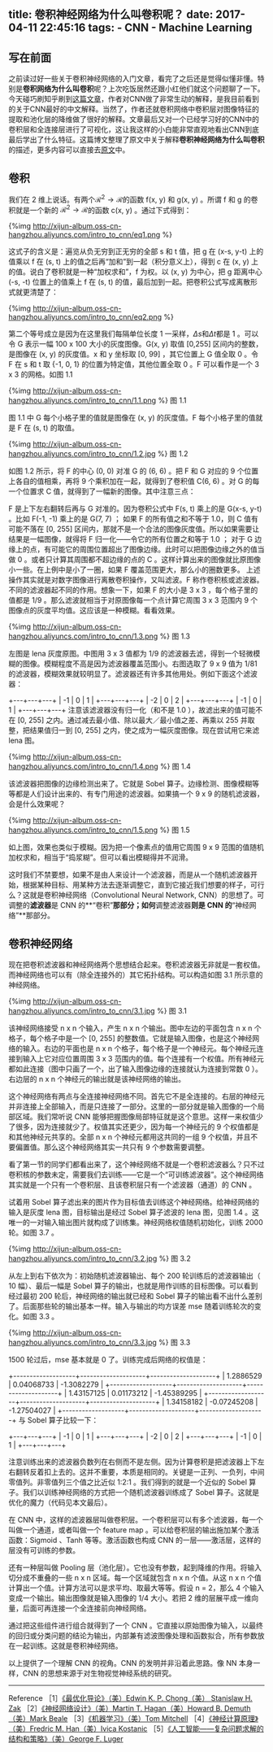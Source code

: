 title: 卷积神经网络为什么叫卷积呢？
date: 2017-04-11 22:45:16
tags: 
	- CNN
	- Machine Learning
---

## 写在前面

之前读过好一些关于卷积神经网络的入门文章，看完了之后还是觉得似懂非懂。特别是**卷积网络为什么叫卷积**呢？上次吃饭居然还跟小红他们就这个问题聊了一下。今天碰巧刷知乎刷到[这篇文章](https://zhuanlan.zhihu.com/p/25249694)，作者对CNN做了非常生动的解释，是我目前看到的关于CNN最好的中文解释。当然了，作者还就卷积网络中卷积层对图像特征的提取和池化层的降维做了很好的解释。文章最后又对一个已经学习好的CNN中的卷积层和全连接层进行了可视化，这让我这样的小白能非常直观地看出CNN到底最后学出了什么特征。这篇博文整理了原文中关于解释**卷积神经网络为什么叫卷积**的描述，更多内容可以直接去[原文](https://zhuanlan.zhihu.com/p/25249694)中。

## 卷积

我们在 2 维上说话。有两个$\mathcal{R}^2\rightarrow \mathcal{R}$的函数 f(x, y) 和 g(x, y) 。所谓 f 和 g 的卷积就是一个新的 $\mathcal{R}^2\rightarrow \mathcal{R}$的函数 c(x, y) 。通过下式得到：

<!-- more -->

{%img http://xijun-album.oss-cn-hangzhou.aliyuncs.com/intro_to_cnn/eq1.png %}


这式子的含义是：遍览从负无穷到正无穷的全部 s 和 t 值，把 g 在 (x-s, y-t) 上的值乘以 f 在 (s, t) 上的值之后再“加和”到一起（积分意义上），得到 c 在 (x, y) 上的值。说白了卷积就是一种“加权求和”，f 为权。以 (x, y) 为中心，把 g 距离中心 (-s, -t) 位置上的值乘上 f 在 (s, t) 的值，最后加到一起。把卷积公式写成离散形式就更清楚了：

{%img http://xijun-album.oss-cn-hangzhou.aliyuncs.com/intro_to_cnn/eq2.png %}

第二个等号成立是因为在这里我们每隔单位长度 1 一采样，$\Delta s$和$\Delta t$都是 1 。可以令 G 表示一幅 100 x 100 大小的灰度图像。G(x, y) 取值 [0,255] 区间内的整数，是图像在 (x, y) 的灰度值。x 和 y 坐标取 [0, 99] ，其它位置上 G 值全取 0 。令 F 在 s 和 t 取 {-1, 0, 1} 的位置为特定值，其他位置全取 0 。F 可以看作是一个 3 x 3 的网格。如图 1.1


{%img http://xijun-album.oss-cn-hangzhou.aliyuncs.com/intro_to_cnn/1.1.png %}
图 1.1


图 1.1 中 G 每个小格子里的值就是图像在 (x, y) 的灰度值。F 每个小格子里的值就是 F 在 (s, t) 的取值。


{%img http://xijun-album.oss-cn-hangzhou.aliyuncs.com/intro_to_cnn/1.2.jpg %}
图 1.2


如图 1.2 所示，将 F 的中心 (0, 0) 对准 G 的 (6, 6) 。把 F 和 G 对应的 9 个位置上各自的值相乘，再将 9 个乘积加在一起，就得到了卷积值 C(6, 6) 。对 G 的每一个位置求 C 值，就得到了一幅新的图像。其中注意三点：

F 是上下左右翻转后再与 G 对准的。因为卷积公式中 F(s, t) 乘上的是 G(x-s, y-t) 。比如 F(-1, -1) 乘上的是 G(7, 7) ；
如果 F 的所有值之和不等于 1.0，则 C 值有可能不落在 [0, 255] 区间内，那就不是一个合法的图像灰度值。所以如果需要让结果是一幅图像，就得将 F 归一化——令它的所有位置之和等于 1.0 ；
对于 G 边缘上的点，有可能它的周围位置超出了图像边缘。此时可以把图像边缘之外的值当做 0 。或者只计算其周围都不超边缘的点的 C 。这样计算出来的图像就比原图像小一些。在上例中是小了一圈，如果 F 覆盖范围更大，那么小的圈数更多。
上述操作其实就是对数字图像进行离散卷积操作，又叫滤波。F 称作卷积核或滤波器。不同的滤波器起不同的作用。想象一下，如果 F 的大小是 3 x 3 ，每个格子里的值都是 1/9 。那么滤波就相当于对原图像每一个点计算它周围 3 x 3 范围内 9 个图像点的灰度平均值。这应该是一种模糊。看看效果。

{%img http://xijun-album.oss-cn-hangzhou.aliyuncs.com/intro_to_cnn/1.3.png %}
图 1.3


左图是 lena 灰度原图。中图用 3 x 3 值都为 1/9 的滤波器去滤，得到一个轻微模糊的图像。模糊程度不高是因为滤波器覆盖范围小。右图选取了 9 x 9 值为 1/81 的滤波器，模糊效果就较明显了。滤波器还有许多其他用处。例如下面这个滤波器：

+---+---+---+
| -1 |  0 |  1 |
+---+---+---+
| -2 |  0 |  2 |
+---+---+---+
| -1 |  0 |  1 |
+---+---+---+
注意该滤波器没有归一化（和不是 1.0 ），故滤出来的值可能不在 [0, 255] 之内。通过减去最小值、除以最大／最小值之差、再乘以 255 并取整，把结果值归一到 [0, 255] 之内，使之成为一幅灰度图像。现在尝试用它来滤 lena 图。

{%img http://xijun-album.oss-cn-hangzhou.aliyuncs.com/intro_to_cnn/1.4.png %}
图 1.4


该滤波器把图像的边缘检测出来了。它就是 Sobel 算子。边缘检测、图像模糊等等都是人们设计出来的、有专门用途的滤波器。如果搞一个 9 x 9 的随机滤波器，会是什么效果呢？

{%img http://xijun-album.oss-cn-hangzhou.aliyuncs.com/intro_to_cnn/1.5.png %}
图 1.5


如上图，效果也类似于模糊。因为把一个像素点的值用它周围 9 x 9 范围的值随机加权求和，相当于“捣浆糊”。但可以看出模糊得并不润滑。

这时我们不禁要想，如果不是由人来设计一个滤波器，而是从一个随机滤波器开始，根据某种目标、用某种方法去逐渐调整它，直到它接近我们想要的样子，可行么？这就是卷积神经网络（Convolutional Neural Network, CNN）的思想了。可调整的**滤波器**是 CNN 的**“卷积”**那部分；如何**调整滤波器**则是 CNN 的**“神经网络”**那部分。

## 卷积神经网络

现在把卷积滤波器和神经网络两个思想结合起来。卷积滤波器无非就是一套权值。而神经网络也可以有（除全连接外的）其它拓扑结构。可以构造如图 3.1 所示意的神经网络。

{%img http://xijun-album.oss-cn-hangzhou.aliyuncs.com/intro_to_cnn/3.1.jpg %}
图 3.1


该神经网络接受 n x n 个输入，产生 n x n 个输出。图中左边的平面包含 n x n 个格子，每个格子中是一个 [0, 255] 的整数值。它就是输入图像，也是这个神经网络的输入。右边的平面也是 n x n 个格子，每个格子是一个神经元。每个神经元连接到输入上它对应位置周围 3 x 3 范围内的值。每个连接有一个权值。所有神经元都如此连接（图中只画了一个，出了输入图像边缘的连接就认为连接到常数 0 ）。右边层的 n x n 个神经元的输出就是该神经网络的输出。

这个神经网络有两点与全连接神经网络不同。首先它不是全连接的。右层的神经元并非连接上全部输入，而是只连接了一部分。这里的一部分就是输入图像的一个局部区域。我们常听说 CNN 能够把握图像局部特征就是这个意思。这样一来权值少了很多，因为连接就少了。权值其实还更少，因为每一个神经元的 9 个权值都是和其他神经元共享的。全部 n x n 个神经元都用这共同的一组 9 个权值，并且不要偏置值。那么这个神经网络其实一共只有 9 个参数需要调整。

看了第一节的同学们都看出来了，这个神经网络不就是一个卷积滤波器么？只不过卷积核的参数未定，需要我们去训练——它是一个“可训练滤波器”。这个神经网络其实就是一个只有一个卷积层、且该卷积层只有一个滤波器（通道）的 CNN 。

试着用 Sobel 算子滤出来的图片作为目标值去训练这个神经网络。给神经网络的输入是灰度 lena 图，目标输出是经过 Sobel 算子滤波的 lena 图，见图 1.4 。这唯一的一对输入输出图片就构成了训练集。神经网络权值随机初始化，训练 2000 轮。如图 3.7 。

{%img http://xijun-album.oss-cn-hangzhou.aliyuncs.com/intro_to_cnn/3.2.jpg %}
图 3.2


从左上到右下依次为：初始随机滤波器输出、每个 200 轮训练后的滤波器输出（ 10 幅）、最后一幅是 Sobel 算子的输出，也就是用作训练的目标图像。可以看到经过最初 200 轮后，神经网络的输出就已经和 Sobel 算子的输出看不出什么差别了。后面那些轮的输出基本一样。输入与输出的均方误差 mse 随着训练轮次的变化。如图 3.3 。

{%img http://xijun-album.oss-cn-hangzhou.aliyuncs.com/intro_to_cnn/3.3.jpg %}
图 3.3


1500 轮过后，mse 基本就是 0 了。训练完成后网络的权值是：

+-------------------+--------------------+--------------------+
| 1.2886529   |  0.04068733  |  -1.3082279  |
+-------------------+--------------------+--------------------+
| 1.43157125  |  0.01173212  |  -1.45389295 |
+-------------------+--------------------+--------------------+
| 1.34158182  |  -0.07245208 |  -1.27504027 |
+-------------------+--------------------+--------------------+
与 Sobel 算子比较一下：

+---+---+---+
| -1 |  0 |  1 |
+---+---+---+
| -2 |  0 |  2 |
+---+---+---+
| -1 |  0 |  1 |
+---+---+---+

注意训练出来的滤波器负数列在右侧而不是左侧。因为计算卷积是把滤波器上下左右翻转反着扣上去的。这并不重要，本质是相同的。关键是一正列、一负列，中间零值列。非零值列三个值之比近似 1:2:1 。我们得到的就是一个近似的 Sobel 算子。我们以训练神经网络的方式把一个随机滤波器训练成了 Sobel 算子。这就是优化的魔力（代码见本文最后）。

在 CNN 中，这样的滤波器层叫做卷积层。一个卷积层可以有多个滤波器，每一个叫做一个通道，或者叫做一个 feature map 。可以给卷积层的输出施加某个激活函数：Sigmoid 、Tanh 等等。激活函数也构成 CNN 的一层——激活层，这样的层没有可训练的参数。

还有一种层叫做 Pooling 层（池化层）。它也没有参数，起到降维的作用。将输入切分成不重叠的一些 n x n 区域。每一个区域就包含 n x n 个值。从这 n x n 个值计算出一个值。计算方法可以是求平均、取最大等等。假设 n = 2，那么 4 个输入变成一个输出。输出图像就是输入图像的 1/4 大小。若把 2 维的层展平成一维向量，后面可再连接一个全连接前向神经网络。

通过把这些组件进行组合就得到了一个 CNN 。它直接以原始图像为输入，以最终的回归或分类问题的结论为输出，内部兼有滤波图像处理和函数拟合，所有参数放在一起训练。这就是卷积神经网络。

以上提供了一个理解 CNN 的视角。CNN 的发明并非沿着此思路。像 NN 本身一样，CNN 的思想来源于对生物视觉神经系统的研究。

----
Reference
［1］[《最优化导论》（美）Edwin K. P. Chong（美） Stanislaw H. Zak](https://link.zhihu.com/?target=https%3A//book.douban.com/subject/26732914/)
［2］[《神经网络设计》（美）Martin T. Hagan（美）Howard B. Demuth（美）Mark Beale](https://link.zhihu.com/?target=https%3A//book.douban.com/subject/1115600/)
［3］[《机器学习》（美）Tom Mitchell](https://link.zhihu.com/?target=https%3A//book.douban.com/subject/1102235/)
［4］[《神经计算原理》（美）Fredric M. Han（美）Ivica Kostanic](https://link.zhihu.com/?target=https%3A//book.douban.com/subject/2068931/)
［5］[《人工智能——复杂问题求解的结构和策略》（美）George F. Luger](https://link.zhihu.com/?target=https%3A//book.douban.com/subject/3587732/)


